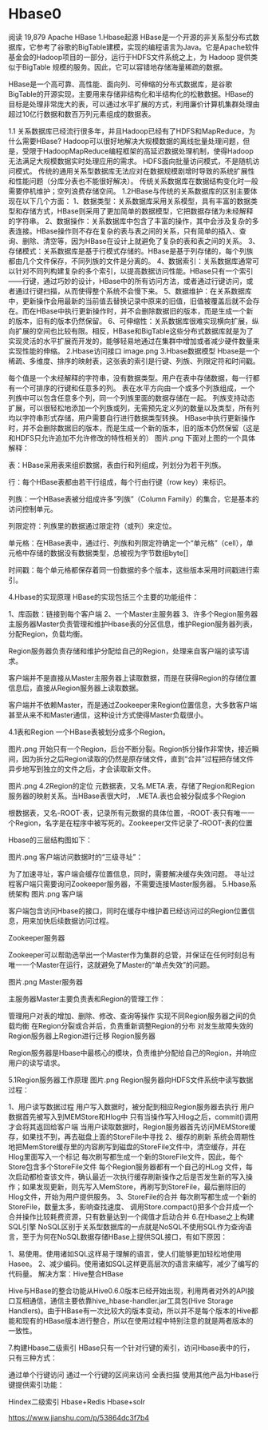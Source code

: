 # Hbase0

阅读 19,879
Apache HBase
1.Hbase起源
HBase是一个开源的非关系型分布式数据库，它参考了谷歌的BigTable建模，实现的编程语言为Java。它是Apache软件基金会的Hadoop项目的一部分，运行于HDFS文件系统之上，为 Hadoop 提供类似于BigTable 规模的服务。因此，它可以容错地存储海量稀疏的数据。

HBase是一个高可靠、高性能、面向列、可伸缩的分布式数据库，是谷歌BigTable的开源实现，主要用来存储非结构化和半结构化的松散数据。HBase的目标是处理非常庞大的表，可以通过水平扩展的方式，利用廉价计算机集群处理由超过10亿行数据和数百万列元素组成的数据表。

1.1 关系数据库已经流行很多年，并且Hadoop已经有了HDFS和MapReduce，为什么需要HBase?
Hadoop可以很好地解决大规模数据的离线批量处理问题，但是，受限于HadoopMapReduce编程框架的高延迟数据处理机制，使得Hadoop无法满足大规模数据实时处理应用的需求。
HDFS面向批量访问模式，不是随机访问模式。
传统的通用关系型数据库无法应对在数据规模剧增时导致的系统扩展性和性能问题（分库分表也不能很好解决）。
传统关系数据库在数据结构变化时一般需要停机维护；空列浪费存储空间。
1.2HBase与传统的关系数据库的区别主要体现在以下几个方面：
1、数据类型：关系数据库采用关系模型，具有丰富的数据类型和存储方式，HBase则采用了更加简单的数据模型，它把数据存储为未经解释的字符串。
2、数据操作：关系数据库中包含了丰富的操作，其中会涉及复杂的多表连接。HBase操作则不存在复杂的表与表之间的关系，只有简单的插入、查询、删除、清空等，因为HBase在设计上就避免了复杂的表和表之间的关系。
3、存储模式：关系数据库是基于行模式存储的。HBase是基于列存储的，每个列族都由几个文件保存，不同列族的文件是分离的。
4、数据索引：关系数据库通常可以针对不同列构建复杂的多个索引，以提高数据访问性能。HBase只有一个索引——行键，通过巧妙的设计，HBase中的所有访问方法，或者通过行键访问，或者通过行键扫描，从而使得整个系统不会慢下来。
5、数据维护：在关系数据库中，更新操作会用最新的当前值去替换记录中原来的旧值，旧值被覆盖后就不会存在。而在HBase中执行更新操作时，并不会删除数据旧的版本，而是生成一个新的版本，旧有的版本仍然保留。
6、可伸缩性：关系数据库很难实现横向扩展，纵向扩展的空间也比较有限。相反，HBase和BigTable这些分布式数据库就是为了实现灵活的水平扩展而开发的，能够轻易地通过在集群中增加或者减少硬件数量来实现性能的伸缩。
2.Hbase访问接口
image.png
3.Hbase数据模型
Hbase是一个稀疏、多维度、排序的映射表，这张表的索引是行键、列族、列限定符和时间戳。

每个值是一个未经解释的字符串，没有数据类型。用户在表中存储数据，每一行都有一个可排序的行键和任意多的列。
表在水平方向由一个或多个列族组成，一个列族中可以包含任意多个列，同一个列族里面的数据存储在一起。
列族支持动态扩展，可以很轻松地添加一个列族或列，无需预先定义列的数量以及类型，所有列均以字符串形式存储，用户需要自行进行数据类型转换。
HBase中执行更新操作时，并不会删除数据旧的版本，而是生成一个新的版本，旧的版本仍然保留（这是和HDFS只允许追加不允许修改的特性相关的）
图片.png
下面对上图的一个具体解释：

表：HBase采用表来组织数据，表由行和列组成，列划分为若干列族。

行：每个HBase表都由若干行组成，每个行由行键（row key）来标识。

列族：一个HBase表被分组成许多“列族”（Column Family）的集合，它是基本的访问控制单元。

列限定符：列族里的数据通过限定符（或列）来定位。

单元格：在HBase表中，通过行、列族和列限定符确定一个“单元格”（cell），单元格中存储的数据没有数据类型，总被视为字节数组byte[]

时间戳：每个单元格都保存着同一份数据的多个版本，这些版本采用时间戳进行索引。

4.Hbase的实现原理
HBase的实现包括三个主要的功能组件：

1、库函数：链接到每个客户端
2、一个Master主服务器
3、许多个Region服务器
主服务器Master负责管理和维护Hbase表的分区信息，维护Region服务器列表，分配Region，负载均衡。

Region服务器负责存储和维护分配给自己的Region，处理来自客户端的读写请求。

客户端并不是直接从Master主服务器上读取数据，而是在获得Region的存储位置信息后，直接从Region服务器上读取数据。

客户端并不依赖Master，而是通过Zookeeper来Region位置信息，大多数客户端甚至从来不和Master通信，这种设计方式使得Master负载很小。

4.1表和Region
一个HBase表被划分成多个Region。

图片.png
开始只有一个Region，后台不断分裂。Region拆分操作非常快，接近瞬间，因为拆分之后Region读取的仍然是原存储文件，直到“合并”过程把存储文件异步地写到独立的文件之后，才会读取新文件。

图片.png
4.2Region的定位
元数据表，又名.META.表，存储了Region和Region服务器的映射关系。当HBase表很大时， .META.表也会被分裂成多个Region

根数据表，又名-ROOT-表，记录所有元数据的具体位置，-ROOT-表只有唯一一个Region，名字是在程序中被写死的。Zookeeper文件记录了-ROOT-表的位置

Hbase的三层结构图如下：

图片.png
客户端访问数据时的“三级寻址”：

为了加速寻址，客户端会缓存位置信息，同时，需要解决缓存失效问题。
寻址过程客户端只需要询问Zookeeper服务器，不需要连接Master服务器。
5.Hbase系统架构
图片.png
客户端

客户端包含访问Hbase的接口，同时在缓存中维护着已经访问过的Region位置信息，用来加快后续数据访问过程。

Zookeeper服务器

Zookeeper可以帮助选举出一个Master作为集群的总管，并保证在任何时刻总有唯一一个Master在运行，这就避免了Master的“单点失效”的问题。

图片.png
Master服务器

主服务器Master主要负责表和Region的管理工作：

管理用户对表的增加、删除、修改、查询等操作
实现不同Region服务器之间的负载均衡
在Region分裂或合并后，负责重新调整Region的分布
对发生故障失效的Region服务器上Region进行迁移
Region服务器

Region服务器是Hbase中最核心的模块，负责维护分配给自己的Region，并响应用户的读写请求。

5.1Region服务器工作原理
图片.png
Region服务器向HDFS文件系统中读写数据过程：

1、用户读写数据过程
用户写入数据时，被分配到相应Region服务器去执行
用户数据首先被写入到MEMStore和Hlog中
只有当操作写入Hlog之后，commit()调用才会将其返回给客户端
当用户读取数据时，Region服务器首先访问MEMStore缓存，如果找不到，再去磁盘上面的StoreFile中寻找
2、缓存的刷新
系统会周期性地把MemStore缓存里的内容刷写到磁盘的StoreFile文件中，清空缓存，并在Hlog里面写入一个标记
每次刷写都生成一个新的StoreFile文件，因此，每个Store包含多个StoreFile文件
每个Region服务器都有一个自己的HLog 文件，每次启动都检查该文件，确认最近一次执行缓存刷新操作之后是否发生新的写入操作；如果发现更新，则先写入MemStore，再刷写到StoreFile，最后删除旧的Hlog文件，开始为用户提供服务。
3、StoreFile的合并
每次刷写都生成一个新的StoreFile，数量太多，影响查找速度、
调用Store.compact()把多个合并成一个
合并操作比较耗费资源，只有数量达到一个阈值才启动合并
6.在Hbase之上构建SQL引擎
NoSQL区别于关系型数据库的一点就是NoSQL不使用SQL作为查询语言，至于为何在NoSQL数据存储HBase上提供SQL接口，有如下原因：

1、易使用。使用诸如SQL这样易于理解的语言，使人们能够更加轻松地使用Hasee。
2、减少编码。使用诸如SQL这样更高层次的语言来编写，减少了编写的代码量。
解决方案：Hive整合HBase

Hive与HBase的整合功能从Hive0.6.0版本已经开始出现，利用两者对外的API接口互相通信，通信主要依靠hive_hbase-handler.jar工具包(Hive
Storage Handlers)。由于HBase有一次比较大的版本变动，所以并不是每个版本的Hive都能和现有的HBase版本进行整合，所以在使用过程中特别注意的就是两者版本的一致性。

7.构建Hbase二级索引
HBase只有一个针对行键的索引，访问Hbase表中的行，只有三种方式：

通过单个行键访问
通过一个行键的区间来访问
全表扫描
使用其他产品为Hbase行键提供索引功能：

Hindex二级索引
Hbase+Redis
Hbase+solr


https://www.jianshu.com/p/53864dc3f7b4
